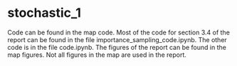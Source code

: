 # stochastic_1

Code can be found in the map code. Most of the code for section 3.4 of the report can be found in the file importance_sampling_code.ipynb. The other code is in the file code.ipynb. 
The figures of the report can be found in the map figures. Not all figures in the map are used in the report.